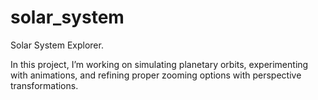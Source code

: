 # solar_system

Solar System Explorer.

In this project, I’m working on simulating planetary orbits, experimenting with animations, 
and refining proper zooming options with perspective transformations.
